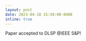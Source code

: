 ```yaml
---
layout: post
date: 2023-04-18 15:59:00-0400
inline: true
---
```


Paper accepted to DLSP @IEEE S&P!
